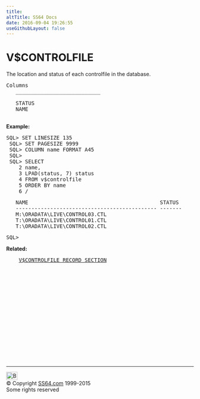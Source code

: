 ```yaml
---
title:
altTitle: SS64 Docs
date: 2016-09-04 19:26:55
useGithubLayout: false
---
```

<!-- #BeginLibraryItem "/Library/head_orav.lbi" --><!-- #EndLibraryItem --><h1>V$CONTROLFILE </h1>  
 <p> The location and status of each controlfile in the database. </p> 
 
<pre>Columns
   ___________________________
 
   STATUS
   NAME

</pre>
<p><b>Example:</b></p>
<pre>SQL&gt; SET LINESIZE 135
 SQL&gt; SET PAGESIZE 9999
 SQL&gt; COLUMN name FORMAT A45
 SQL&gt; 
 SQL&gt; SELECT
    2 name,
    3 LPAD(status, 7) status
    4 FROM v$controlfile
    5 ORDER BY name
    6 /</pre>
<pre>   NAME                                          STATUS
   --------------------------------------------- -------
   M:\ORADATA\LIVE\CONTROL03.CTL
   T:\ORADATA\LIVE\CONTROL01.CTL
   T:\ORADATA\LIVE\CONTROL02.CTL</pre>
<pre>SQL&gt; </pre>
<p><b>Related:</b></p>
<pre>    <a href="V$CONTROLFILE_RECORD_SECTION.html">V$CONTROLFILE_RECORD_SECTION</a></pre><!-- #BeginLibraryItem "/Library/foot_orad.lbi" --><p>
<!-- oracle-footer -->
<ins class="adsbygoogle" style="display:inline-block;width:300px;height:250px" data-ad-client="ca-pub-6140977852749469" data-ad-slot="4275490898"></ins>
<script>
(adsbygoogle = window.adsbygoogle || []).push({});
</script></p>
<hr>
<div id="bl" class="footer"><a href="V$CONTROLFILE.html#"><img src="../images/top.png" width="30" height="22" alt="Back to the Top"></a></div>
<div id="br" class="footer, tagline">© Copyright <a href="http://ss64.com/">SS64.com</a> 1999-2015<br>
Some rights reserved</div>
<!-- #EndLibraryItem -->

